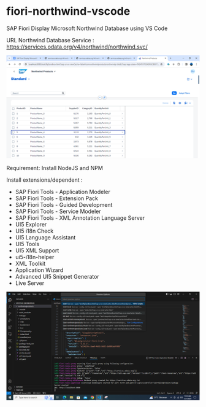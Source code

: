 # fiori-northwind-vscode
SAP Fiori Display Microsoft Northwind Database using VS Code

URL Northwind Database Service :
https://services.odata.org/v4/northwind/northwind.svc/

![alt text](https://github.com/jenizar/fiori-northwind-vscode/blob/main/Screenshot1.PNG)

Requirement:
Install NodeJS and NPM

Install extensions/dependent :
- SAP Fiori Tools - Application Modeler
- SAP Fiori Tools - Extension Pack
- SAP Fiori Tools - Guided Development
- SAP Fiori Tools - Service Modeler
- SAP Fiori Tools - XML Annotation Language Server
- UI5 Explorer
- UI5 i18n Check
- UI5 Language Assistant
- UI5 Tools
- UI5 XML Support
- ui5-i18n-helper
- XML Toolkit
- Application Wizard 
- Advanced UI5 Snippet Generator
- Live Server

![alt text](https://github.com/jenizar/fiori-northwind-vscode/blob/main/Screenshot2.png)




